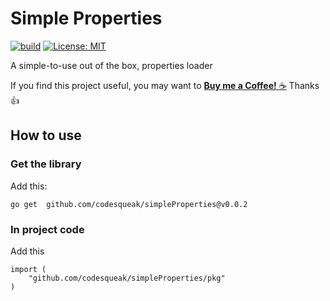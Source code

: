 # Simple Properties


[![build](https://github.com/codesqueak/simpleProperties/actions/workflows/build.yml/badge.svg)](https://github.com/codesqueak/simpleProperties/actions/workflows/build.yml)
[![License: MIT](https://img.shields.io/badge/License-MIT-green.svg)](https://opensource.org/licenses/MIT)


A simple-to-use out of the box, properties loader


If you find this project useful, you may want to [__Buy me a
Coffee!__ :coffee:](https://www.buymeacoffee.com/codesqueak) Thanks :thumbsup:


## How to use

### Get the library

Add this:

```
go get  github.com/codesqueak/simpleProperties@v0.0.2
```

### In project code

Add this 

```
import (
	"github.com/codesqueak/simpleProperties/pkg"
)
```